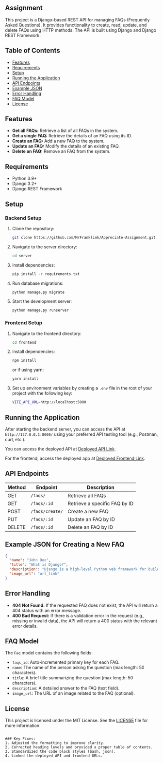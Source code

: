 ## Assignment

This project is a Django-based REST API for managing FAQs (Frequently Asked Questions). It provides functionality to create, read, update, and delete FAQs using HTTP methods. The API is built using Django and Django REST Framework.

## Table of Contents

- [Features](#features)
- [Requirements](#requirements)
- [Setup](#setup)
- [Running the Application](#running-the-application)
- [API Endpoints](#api-endpoints)
- [Example JSON](#example-json-for-creating-a-new-faq)
- [Error Handling](#error-handling)
- [FAQ Model](#faq-model)
- [License](#license)

## Features

- **Get all FAQs:** Retrieve a list of all FAQs in the system.
- **Get a single FAQ:** Retrieve the details of an FAQ using its ID.
- **Create an FAQ:** Add a new FAQ to the system.
- **Update an FAQ:** Modify the details of an existing FAQ.
- **Delete an FAQ:** Remove an FAQ from the system.

## Requirements

- Python 3.9+
- Django 3.2+
- Django REST Framework

## Setup

### Backend Setup

1. Clone the repository:
    ```bash
    git clone https://github.com/MrFranklink/Appreciate-Assignment.git
    ```
   
2. Navigate to the server directory:
    ```bash
    cd server
    ```

3. Install dependencies:
    ```bash
    pip install -r requirements.txt
    ```

4. Run database migrations:
    ```bash
    python manage.py migrate
    ```

5. Start the development server:
    ```bash
    python manage.py runserver
    ```

### Frontend Setup

1. Navigate to the frontend directory:
    ```bash
    cd frontend
    ```

2. Install dependencies:
    ```bash
    npm install
    ```
    or if using yarn:
    ```bash
    yarn install
    ```

3. Set up environment variables by creating a `.env` file in the root of your project with the following key:
    ```bash
    VITE_API_URL=http://localhost:5000
    ```

## Running the Application

After starting the backend server, you can access the API at `http://127.0.0.1:8000/` using your preferred API testing tool (e.g., Postman, curl, etc.).

You can access the deployed API at [Deployed API Link](https://appreciate-assignment.onrender.com/api/faqs).

For the frontend, access the deployed app at [Deployed Frontend Link](https://appreciate-assignment-1.onrender.com/).

## API Endpoints

| Method | Endpoint          | Description                       |
|--------|-------------------|-----------------------------------|
| GET    | `/faqs/`           | Retrieve all FAQs                 |
| GET    | `/faqs/:id`        | Retrieve a specific FAQ by ID     |
| POST   | `/faqs/create/`    | Create a new FAQ                  |
| PUT    | `/faqs/:id`        | Update an FAQ by ID               |
| DELETE | `/faqs/:id`        | Delete an FAQ by ID               |

## Example JSON for Creating a New FAQ

```json
{
  "name": "John Doe",
  "title": "What is Django?",
  "description": "Django is a high-level Python web framework for building web applications.",
  "image_url": "url_link"
}
```

## Error Handling

- **404 Not Found:** If the requested FAQ does not exist, the API will return a 404 status with an error message.
- **400 Bad Request:** If there is a validation error in the request (e.g., missing or invalid data), the API will return a 400 status with the relevant error details.

## FAQ Model

The `Faq` model contains the following fields:

- `faqs_id`: Auto-incremented primary key for each FAQ.
- `name`: The name of the person asking the question (max length: 50 characters).
- `title`: A brief title summarizing the question (max length: 50 characters).
- `description`: A detailed answer to the FAQ (text field).
- `image_url`: The URL of an image related to the FAQ (optional).

## License

This project is licensed under the MIT License. See the [LICENSE](LICENSE) file for more information.
```

### Key Fixes:
1. Adjusted the formatting to improve clarity.
2. Corrected heading levels and provided a proper table of contents.
3. Standardized the code block styles (bash, json).
4. Linked the deployed API and frontend URLs.
